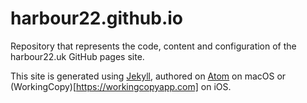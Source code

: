 # harbour22.github.io

Repository that represents the code, content and configuration of the harbour22.uk GitHub pages site.  

This site is generated using [Jekyll](https://jekyllrb.com), authored on [Atom](https://atom.io) on macOS or (WorkingCopy)[https://workingcopyapp.com] on iOS.
